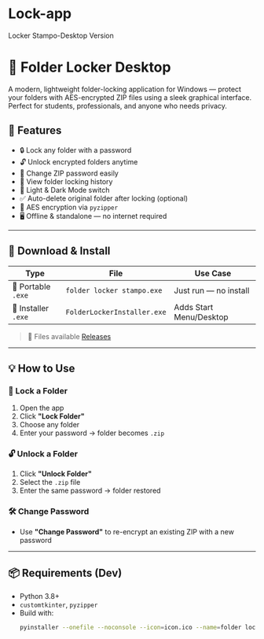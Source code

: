 # Lock-app
Locker Stampo-Desktop Version
# 🔐 Folder Locker Desktop

A modern, lightweight folder-locking application for Windows — protect your folders with AES-encrypted ZIP files using a sleek graphical interface. Perfect for students, professionals, and anyone who needs privacy.


## 🧰 Features

- 🔒 Lock any folder with a password
- 🔓 Unlock encrypted folders anytime
- 🔁 Change ZIP password easily
- 📜 View folder locking history
- 🎨 Light & Dark Mode switch
- ✅ Auto-delete original folder after locking (optional)
- 🧠 AES encryption via `pyzipper`
- 🖥️ Offline & standalone — no internet required

---

## 🚀 Download & Install

| Type              | File                                         | Use Case                  |
|-------------------|----------------------------------------------|---------------------------|
| 🔹 Portable `.exe` | `folder locker stampo.exe`                       | Just run — no install     |
| 🔹 Installer `.exe` | `FolderLockerInstaller.exe`                 | Adds Start Menu/Desktop   |

> 📁 Files available [Releases](https://github.com/farhanrk03/Lock-app/releases/dist)

---

## 💡 How to Use

### 🔐 Lock a Folder

1. Open the app
2. Click **"Lock Folder"**
3. Choose any folder
4. Enter your password → folder becomes `.zip`

### 🔓 Unlock a Folder

1. Click **"Unlock Folder"**
2. Select the `.zip` file
3. Enter the same password → folder restored

### 🛠 Change Password

- Use **"Change Password"** to re-encrypt an existing ZIP with a new password

---

## 📦 Requirements (Dev)

- Python 3.8+
- `customtkinter`, `pyzipper`
- Build with:
  ```bash
  pyinstaller --onefile --noconsole --icon=icon.ico --name=folder locker stampo lockv5.py
